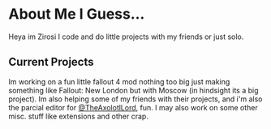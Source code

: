 # About Me I Guess...

Heya im Zirosi I code and do little projects with my friends or just solo.

## Current Projects

Im working on a fun little fallout 4 mod nothing too big just making something like Fallout: New London but with Moscow (in hindsight its a big project). Im also helping some of my friends with their projects, and i'm also the parcial editor for [@TheAxolotlLord](https://github.com/TheAxolotlLord), fun. I may also work on some other misc. stuff like extensions and other crap.
